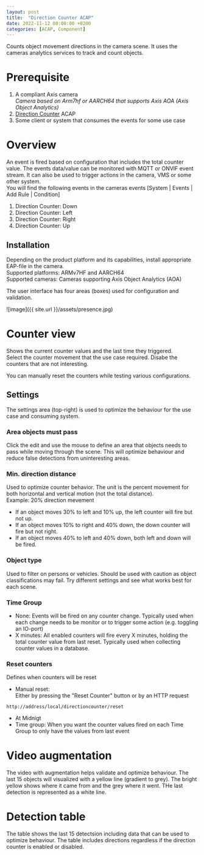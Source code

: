 ```yaml
---
layout: post
title:  "Direction Counter ACAP"
date: 2022-11-12 00:00:00 +0200
categories: [ACAP, Component]
---
```


Counts object movement directions in the camera scene. It uses the cameras analytics services to track and count objects.

# Prerequisite
1. A compliant Axis camera  
_Camera based on Arm7hf or AARCH64 that supports Axis AOA (Axis Object Analytics)_
2. [Direction Counter](https://api.aintegration.team/acap/directioncounter?source=pages) ACAP
3. Some client or system that consumes the events for some use case

# Overview

An event is fired based on configuration that includes the total counter value.
The events data/value can be monitored with MQTT or ONVIF event stream.
It can also be used to trigger actions in the camera, VMS or some other system.  
You will find the following events in the cameras events [System | Events | Add Rule | Condition]  
1. Direction Counter: Down
2. Direction Counter: Left
3. Direction Counter: Right
4. Direction Counter: Up

## Installation
Depending on the product platform and its capabilities, install appropriate EAP-file in the camera.  
Supported platforms: ARMv7HF and AARCH64  
Supported cameras: Cameras supporting Axis Object Analytics (AOA)

The user interface has four areas (boxes) used for configuration and validation.

![image]({{ site.url }}/assets/presence.jpg)

# Counter view
Shows the current counter values and the last time they triggered.  
Select the counter movement that the use case required.  Disabe the counters that are not interesting.  
  
You can manually reset the counters while testing various configurations.  

## Settings
The settings area (top-right) is used to optimize the behaviour for the use case and consuming system.

### Area objects must pass
Click the edit and use the mouse to define an area that objects needs to pass while moving through the scene.  This will optimize behaviour and reduce false detections from uninteresting areas.

### Min. direction distance
Used to optimize counter behavior.  The unit is the percent movement for both horizontal and vertical motion (not the total distance).  
Example:  20% direction mevement
* If an object moves 30% to left and 10% up, the left counter will fire but not up.  
* If an object moves 10% to right and 40% down, the down counter will fire but not right.  
* If an object moves 40% to left and 40% down, both left and down will be fired.  

### Object type
Used to filter on persons or vehicles.  Should be used with caution as object classifications may fail.  Try different settings and see what works best for each scene.

### Time Group
- None:  Events will be fired on any counter change.  Typically used when each change needs to be monitor or to trigger some action (e.g. toggling an IO-port)
- X minutes:  All enabled counters will fire every X minutes, holding the total counter value from last reset.  Typically used when collecting counter values in a database.  

### Reset counters
Defines when counters will be reset  
  
* Manual reset:  
Either by pressing the "Reset Counter" button or by  an HTTP request
```
http://address/local/directioncounter/reset
```
* At Midnigt
* Time group:  When you want the counter values fired on each Time Group to only have the values from last event

# Video augmentation
The video with augmentation helps validate and optimize behaviour.  The last 15 objects will visualized with a yellow line (gradient to grey).  The bright yellow shows where it came from and the grey where it went.  THe last detection is represented as a white line.

# Detection table
The table shows the last 15 detectsion including data that can be used to optimize behaviour.  The table includes directions regardless if the direction counter is enabled or disabled.
